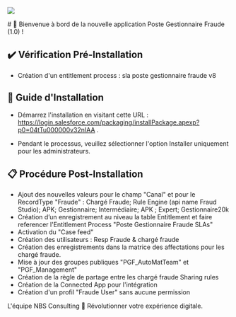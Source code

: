 <p align="left">
  <img src="https://www.nbs-consulting.net/storage/app/uploads/public/5e5/eb2/b90/5e5eb2b905125786524021.png">
</p>
# 🚀 Bienvenue à bord de la nouvelle application Poste Gestionnaire Fraude (1.0) !

## ✔️ Vérification Pré-Installation

- Création d'un entitlement process : sla poste gestionnaire fraude v8

## 📝 Guide d'Installation

- Démarrez l'installation en visitant cette URL : https://login.salesforce.com/packaging/installPackage.apexp?p0=04tTu000000v32nIAA .

- Pendant le processus, veuillez sélectionner l'option Installer uniquement pour les administrateurs. 

## 📋 Procédure Post-Installation

- Ajout des nouvelles valeurs pour le champ "Canal" et pour le RecordType "Fraude" : Chargé Fraude; Rule Engine (api name Fraud Studio); APK; Gestionnaire; Intermédiaire; APK ; Expert; Gestionnaire20k
- Création d’un enregistrement au niveau la table Entitlement et faire referencer l'Entitlement Process "Poste Gestionnaire Fraude SLAs"
- Activation du "Case feed"
- Création des utilisateurs : Resp Fraude & chargé fraude
- Création des enregistrements dans la matrice des affectations pour les chargé fraude.
- Mise à jour des groupes publiques "PGF_AutoMatTeam" et "PGF_Management"
- Création de la règle de partage entre les chargé fraude Sharing rules
- Création de la Connected App pour l'intégration
- Création d'un profil "Fraude User" sans aucune permission


L'équipe NBS Consulting 🌟 Révolutionner votre expérience digitale.
